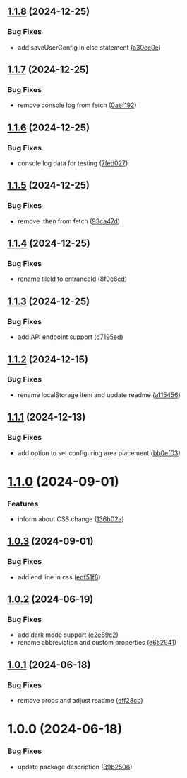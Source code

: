 ## [1.1.8](https://github.com/Igor-J86/drag-n-drop/compare/v1.1.7...v1.1.8) (2024-12-25)


### Bug Fixes

* add saveUserConfig in else statement ([a30ec0e](https://github.com/Igor-J86/drag-n-drop/commit/a30ec0ecb30295255836834ad4dd7bb5f30cfa79))

## [1.1.7](https://github.com/Igor-J86/drag-n-drop/compare/v1.1.6...v1.1.7) (2024-12-25)


### Bug Fixes

* remove console log from fetch ([0aef192](https://github.com/Igor-J86/drag-n-drop/commit/0aef1927a4629ebcdca97b201f4d551457917da7))

## [1.1.6](https://github.com/Igor-J86/drag-n-drop/compare/v1.1.5...v1.1.6) (2024-12-25)


### Bug Fixes

* console log data for testing ([7fed027](https://github.com/Igor-J86/drag-n-drop/commit/7fed027e7aa632e88d0822843d5a8f21dcb92431))

## [1.1.5](https://github.com/Igor-J86/drag-n-drop/compare/v1.1.4...v1.1.5) (2024-12-25)


### Bug Fixes

* remove .then from fetch ([93ca47d](https://github.com/Igor-J86/drag-n-drop/commit/93ca47d09e46950998925651b2d2f4b42713ec9f))

## [1.1.4](https://github.com/Igor-J86/drag-n-drop/compare/v1.1.3...v1.1.4) (2024-12-25)


### Bug Fixes

* rename tileId to entranceId ([8f0e6cd](https://github.com/Igor-J86/drag-n-drop/commit/8f0e6cd0e2210189d878805432cc13cf132274f1))

## [1.1.3](https://github.com/Igor-J86/drag-n-drop/compare/v1.1.2...v1.1.3) (2024-12-25)


### Bug Fixes

* add API endpoint support ([d7195ed](https://github.com/Igor-J86/drag-n-drop/commit/d7195ed0c2e62d5f90bc3e95c41de164b7dbaad5))

## [1.1.2](https://github.com/Igor-J86/drag-n-drop/compare/v1.1.1...v1.1.2) (2024-12-15)


### Bug Fixes

* rename localStorage item and update readme ([a115456](https://github.com/Igor-J86/drag-n-drop/commit/a115456a1ef273431aa68dc8369bf43fd930830a))

## [1.1.1](https://github.com/Igor-J86/drag-n-drop/compare/v1.1.0...v1.1.1) (2024-12-13)


### Bug Fixes

* add option to set configuring area placement ([bb0ef03](https://github.com/Igor-J86/drag-n-drop/commit/bb0ef03de90e3ff0751ec2e1c3e8efaaeb9a176f))

# [1.1.0](https://github.com/Igor-J86/drag-n-drop/compare/v1.0.3...v1.1.0) (2024-09-01)


### Features

* inform about CSS change ([136b02a](https://github.com/Igor-J86/drag-n-drop/commit/136b02a4526fadc669ebf3f23a5b276c046088a5))

## [1.0.3](https://github.com/Igor-J86/drag-n-drop/compare/v1.0.2...v1.0.3) (2024-09-01)


### Bug Fixes

* add end line in css ([edf51f8](https://github.com/Igor-J86/drag-n-drop/commit/edf51f8faa2cc268eee6b1d857b07e30747786b2))

## [1.0.2](https://github.com/Igor-J86/drag-n-drop/compare/v1.0.1...v1.0.2) (2024-06-19)


### Bug Fixes

* add dark mode support ([e2e89c2](https://github.com/Igor-J86/drag-n-drop/commit/e2e89c2ffc1b4c7e8ab9918aded4861de0d45ab6))
* rename abbreviation and custom properties ([e652941](https://github.com/Igor-J86/drag-n-drop/commit/e65294142d8faba751df14cdf7247c0b249749f6))

## [1.0.1](https://github.com/Igor-J86/drag-n-drop/compare/v1.0.0...v1.0.1) (2024-06-18)


### Bug Fixes

* remove props and adjust readme ([eff28cb](https://github.com/Igor-J86/drag-n-drop/commit/eff28cbf437b2c96bf7a6072ebb28e7dda4bac26))

# 1.0.0 (2024-06-18)


### Bug Fixes

* update package description ([39b2506](https://github.com/Igor-J86/drag-n-drop/commit/39b2506275062a9e56fea4fabd39186e117b163c))

